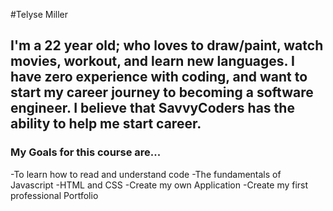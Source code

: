 #Telyse Miller

## I'm a 22 year old; who loves to draw/paint, watch movies, workout, and learn new languages. I have zero experience with coding, and want to start my career journey to becoming a software engineer. I believe that SavvyCoders has the ability to help me start career.

### My Goals for this course are...
-To learn how to read and understand code
-The fundamentals of Javascript
-HTML and CSS
-Create my own Application
-Create my first professional Portfolio
